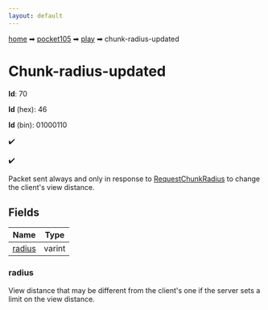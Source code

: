 ```yaml
---
layout: default
---
```


[home](/) ➡ [pocket105](/protocol/pocket105) ➡ [play](/protocol/pocket105/play) ➡ chunk-radius-updated

# Chunk-radius-updated

**Id**: 70

**Id** (hex): 46

**Id** (bin): 01000110

✔️

✔️

Packet sent always and only in response to [RequestChunkRadius](#play_request-chunk-radius) to change the client's view distance.

## Fields

Name | Type
---|---
[radius](#radius) | varint

### radius

View distance that may be different from the client's one if the server sets a limit on the view distance.

